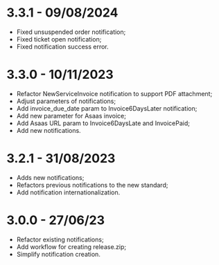 # 3.3.1 - 09/08/2024
* Fixed unsuspended order notification;
* Fixed ticket open notification;
* Fixed notification success error.

# 3.3.0 - 10/11/2023
* Refactor NewServiceInvoice notification to support PDF attachment;
* Adjust parameters of notifications;
* Add invoice_due_date param to Invoice6DaysLater notification;
* Add new parameter for Asaas invoice;
* Add Asaas URL param to Invoice6DaysLate and InvoicePaid;
* Add new notifications.

# 3.2.1 - 31/08/2023
* Adds new notifications;
* Refactors previous notifications to the new standard;
* Add notification internationalization.

# 3.0.0 - 27/06/23
* Refactor existing notifications;
* Add workflow for creating release.zip;
* Simplify notification creation.
